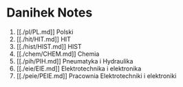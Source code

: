 # Danihek Notes

1. [[./pl/PL.md]]     Polski
2. [[./hit/HIT.md]]   HIT
2. [[./hist/HIST.md]] HIST
1. [[./chem/CHEM.md]] Chemia
3. [[./pih/PIH.md]]   Pneumatyka i Hydraulika 
4. [[./eie/EIE.md]]   Elektrotechnika i elektronika
5. [[./peie/PEIE.md]] Pracownia Elektrotechniki i elektroniki

